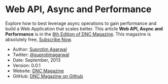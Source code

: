 Web API, Async and Performance
=============================

Explore how to best leverage async operations to gain performance and build a Web Application that scales better. This article  **Web API, Async and Performance** is in the [8th Edition of DNC Magazine](http://www.dotnetcurry.com/magazine/dnc-magazine-issue8.aspx). This magazine is absolutely free, [Subscribe Now](http://www.dotnetcurry.com/magazine).

* Author: [Suprotim Agarwal](http://www.dotnetcurry.com/Author.aspx?AuthorName=Suprotim%20Agarwal)
* Twitter: [@suprotimagarwal](http://www.twitter.com/suprotimagarwal)
* Date: September, 2013
* Version: 0.0.1
* Website: [DNC Magazine](http://www.dncmagazine.com)
* GitHub: [DNC Magazine on Github](https://github.com/dotnetcurry/web-api-performance-dncmag-08)
